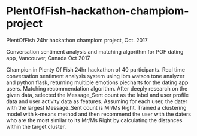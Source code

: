 # PlentOfFish-hackathon-champiom-project
PlentOfFish 24hr hackathon champiom project, Oct. 2017

Conversation sentiment analysis and matching algorithm for POF dating app, Vancouver, Canada	 Oct 2017

Champion in Plenty Of Fish 24hr hackathon of 40 participants.
Real time conversation sentiment analysis system using ibm watson tone analyzer and python flask, returning multiple emotions piecharts for the dating app users.
Matching recommendation algorithm. After deeply research on the given data, selected the Message_Sent count as the label and user profile data and user activity data as features. Assuming for each user, the dater with the largest Message_Sent count is Mr/Ms Right. Trained a clustering model with k-means method and then recommend the user with the daters who are the most similar to its Mr/Ms Right by calculating the distances within the target cluster.
